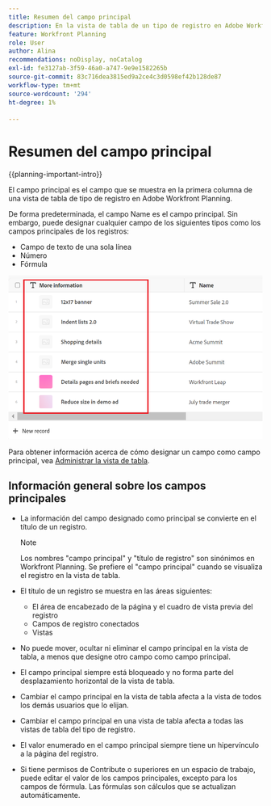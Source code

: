 ```yaml
---
title: Resumen del campo principal
description: En la vista de tabla de un tipo de registro en Adobe Workfront Planning, puede designar un campo de texto, número o fórmula de una sola línea como campo principal. El campo principal se convierte en el título de los registros de ese tipo.
feature: Workfront Planning
role: User
author: Alina
recommendations: noDisplay, noCatalog
exl-id: fe3127ab-3f59-46a0-a747-9e9e1582265b
source-git-commit: 83c716dea3815ed9a2ce4c3d0598ef42b128de87
workflow-type: tm+mt
source-wordcount: '294'
ht-degree: 1%

---
```



# Resumen del campo principal

{{planning-important-intro}}

El campo principal es el campo que se muestra en la primera columna de una vista de tabla de tipo de registro en Adobe Workfront Planning.

De forma predeterminada, el campo Name es el campo principal. Sin embargo, puede designar cualquier campo de los siguientes tipos como los campos principales de los registros:

* Campo de texto de una sola línea
* Número
* Fórmula

![](assets/another-text-field-as-a-primary-field-highlighted.png)

Para obtener información acerca de cómo designar un campo como campo principal, vea [Administrar la vista de tabla](/help/quicksilver/planning/views/manage-the-table-view.md).

## Información general sobre los campos principales

* La información del campo designado como principal se convierte en el título de un registro.

  >[!NOTE]
  >
  >    Los nombres &quot;campo principal&quot; y &quot;título de registro&quot; son sinónimos en Workfront Planning. Se prefiere el &quot;campo principal&quot; cuando se visualiza el registro en la vista de tabla.


* El título de un registro se muestra en las áreas siguientes:

   * El área de encabezado de la página y el cuadro de vista previa del registro
   * Campos de registro conectados
   * Vistas
* No puede mover, ocultar ni eliminar el campo principal en la vista de tabla, a menos que designe otro campo como campo principal.
* El campo principal siempre está bloqueado y no forma parte del desplazamiento horizontal de la vista de tabla.
* Cambiar el campo principal en la vista de tabla afecta a la vista de todos los demás usuarios que lo elijan.
* Cambiar el campo principal en una vista de tabla afecta a todas las vistas de tabla del tipo de registro.
* El valor enumerado en el campo principal siempre tiene un hipervínculo a la página del registro.
* Si tiene permisos de Contribute o superiores en un espacio de trabajo, puede editar el valor de los campos principales, excepto para los campos de fórmula. Las fórmulas son cálculos que se actualizan automáticamente.
